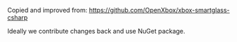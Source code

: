 ﻿Copied and improved from: 
https://github.com/OpenXbox/xbox-smartglass-csharp

Ideally we contribute changes back and use NuGet package.